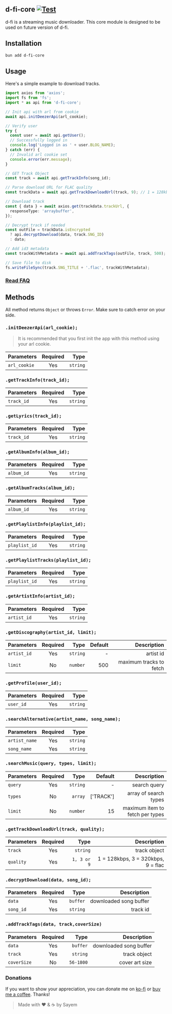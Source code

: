 ## d-fi-core [![Test](https://github.com/d-fi/d-fi-core/workflows/Test/badge.svg)](https://github.com/d-fi/d-fi-core/actions)

d-fi is a streaming music downloader. This core module is designed to be used on
future version of d-fi.

## Installation

```bash
bun add d-fi-core
```

## Usage

Here's a simple example to download tracks.

```ts
import axios from 'axios';
import fs from 'fs';
import * as api from 'd-fi-core';

// Init api with arl from cookie
await api.initDeezerApi(arl_cookie);

// Verify user
try {
  const user = await api.getUser();
  // Successfully logged in
  console.log('Logged in as ' + user.BLOG_NAME);
} catch (err) {
  // Invalid arl cookie set
  console.error(err.message);
}

// GET Track Object
const track = await api.getTrackInfo(song_id);

// Parse download URL for FLAC quality
const trackData = await api.getTrackDownloadUrl(track, 9); // 1 = 128kbps, 3 = 320kbps, 9 = flac

// Download track
const { data } = await axios.get(trackdata.trackUrl, {
  responseType: 'arraybuffer',
});

// Decrypt track if needed
const outFile = trackData.isEncrypted
  ? api.decryptDownload(data, track.SNG_ID)
  : data;

// Add id3 metadata
const trackWithMetadata = await api.addTrackTags(outFile, track, 500);

// Save file to disk
fs.writeFileSync(track.SNG_TITLE + '.flac', trackWithMetadata);
```

### [Read FAQ](https://github.com/d-fi/d-fi-core/blob/master/docs/faq.md)

## Methods

All method returns `Object` or throws `Error`. Make sure to catch error on your
side.

### `.initDeezerApi(arl_cookie);`

> It is recommended that you first init the app with this method using your arl
> cookie.

| Parameters   | Required |     Type |
| ------------ | :------: | -------: |
| `arl_cookie` |   Yes    | `string` |

### `.getTrackInfo(track_id);`

| Parameters | Required |     Type |
| ---------- | :------: | -------: |
| `track_id` |   Yes    | `string` |

### `.getLyrics(track_id);`

| Parameters | Required |     Type |
| ---------- | :------: | -------: |
| `track_id` |   Yes    | `string` |

### `.getAlbumInfo(album_id);`

| Parameters | Required |     Type |
| ---------- | :------: | -------: |
| `album_id` |   Yes    | `string` |

### `.getAlbumTracks(album_id);`

| Parameters | Required |     Type |
| ---------- | :------: | -------: |
| `album_id` |   Yes    | `string` |

### `.getPlaylistInfo(playlist_id);`

| Parameters    | Required |     Type |
| ------------- | :------: | -------: |
| `playlist_id` |   Yes    | `string` |

### `.getPlaylistTracks(playlist_id);`

| Parameters    | Required |     Type |
| ------------- | :------: | -------: |
| `playlist_id` |   Yes    | `string` |

### `.getArtistInfo(artist_id);`

| Parameters  | Required |     Type |
| ----------- | :------: | -------: |
| `artist_id` |   Yes    | `string` |

### `.getDiscography(artist_id, limit);`

| Parameters  | Required |     Type | Default |             Description |
| ----------- | :------: | -------: | ------: | ----------------------: |
| `artist_id` |   Yes    | `string` |       - |               artist id |
| `limit`     |    No    | `number` |     500 | maximum tracks to fetch |

### `.getProfile(user_id);`

| Parameters | Required |     Type |
| ---------- | :------: | -------: |
| `user_id`  |   Yes    | `string` |

### `.searchAlternative(artist_name, song_name);`

| Parameters    | Required |     Type |
| ------------- | :------: | -------: |
| `artist_name` |   Yes    | `string` |
| `song_name`   |   Yes    | `string` |

### `.searchMusic(query, types, limit);`

| Parameters | Required |     Type |   Default |                     Description |
| ---------- | :------: | -------: | --------: | ------------------------------: |
| `query`    |   Yes    | `string` |         - |                    search query |
| `types`    |    No    |  `array` | ['TRACK'] |           array of search types |
| `limit`    |    No    | `number` |        15 | maximum item to fetch per types |

### `.getTrackDownloadUrl(track, quality);`

| Parameters | Required |        Type |                        Description |
| ---------- | :------: | ----------: | ---------------------------------: |
| `track`    |   Yes    |    `string` |                       track object |
| `quality`  |   Yes    | `1, 3 or 9` | 1 = 128kbps, 3 = 320kbps, 9 = flac |

### `.decryptDownload(data, song_id);`

| Parameters | Required |     Type |            Description |
| ---------- | :------: | -------: | ---------------------: |
| `data`     |   Yes    | `buffer` | downloaded song buffer |
| `song_id`  |   Yes    | `string` |               track id |

### `.addTrackTags(data, track,coverSize)`

| Parameters  | Required |      Type |            Description |
| ----------- | :------: | --------: | ---------------------: |
| `data`      |   Yes    |  `buffer` | downloaded song buffer |
| `track`     |   Yes    |  `string` |           track object |
| `coverSize` |    No    | `56-1800` |         cover art size |

### Donations

If you want to show your appreciation, you can donate me on
[ko-fi](https://ko-fi.com/Z8Z5KDA6) or
[buy me a coffee](https://www.buymeacoffee.com/sayem). Thanks!

> Made with :heart: & :coffee: by Sayem
